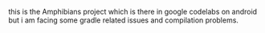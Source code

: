 this is the Amphibians project which is there in google codelabs on android but i am facing some gradle related issues and compilation problems. 
